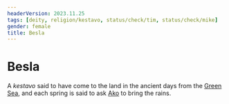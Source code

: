 ```yaml
---
headerVersion: 2023.11.25
tags: [deity, religion/kestavo, status/check/tim, status/check/mike]
gender: female
title: Besla
---
```

# Besla

A *kestavo* said to have come to the land in the ancient days from the [Green Sea](<../../../gazetteer/green-sea.md>), and each spring is said to ask [Ako](<../high-gods/divine-presence.md>) to bring the rains.

